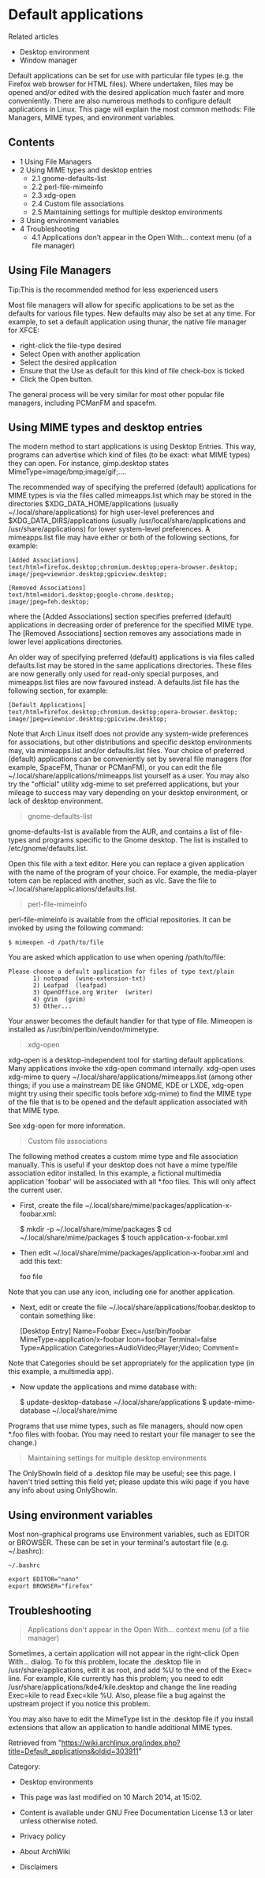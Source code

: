 Default applications
====================

Related articles

-   Desktop environment
-   Window manager

Default applications can be set for use with particular file types (e.g.
the Firefox web browser for HTML files). Where undertaken, files may be
opened and/or edited with the desired application much faster and more
conveniently. There are also numerous methods to configure default
applications in Linux. This page will explain the most common methods:
File Managers, MIME types, and environment variables.

Contents
--------

-   1 Using File Managers
-   2 Using MIME types and desktop entries
    -   2.1 gnome-defaults-list
    -   2.2 perl-file-mimeinfo
    -   2.3 xdg-open
    -   2.4 Custom file associations
    -   2.5 Maintaining settings for multiple desktop environments
-   3 Using environment variables
-   4 Troubleshooting
    -   4.1 Applications don't appear in the Open With... context menu
        (of a file manager)

Using File Managers
-------------------

Tip:This is the recommended method for less experienced users

Most file managers will allow for specific applications to be set as the
defaults for various file types. New defaults may also be set at any
time. For example, to set a default application using thunar, the native
file manager for XFCE:

-   right-click the file-type desired
-   Select Open with another application
-   Select the desired application
-   Ensure that the Use as default for this kind of file check-box is
    ticked
-   Click the Open button.

The general process will be very similar for most other popular file
managers, including PCManFM and spacefm.

Using MIME types and desktop entries
------------------------------------

The modern method to start applications is using Desktop Entries. This
way, programs can advertise which kind of files (to be exact: what MIME
types) they can open. For instance, gimp.desktop states
MimeType=image/bmp;image/gif;....

The recommended way of specifying the preferred (default) applications
for MIME types is via the files called mimeapps.list which may be stored
in the directories
$XDG_DATA_HOME/applications (usually ~/.local/share/applications) for
high user-level preferences and
$XDG_DATA_DIRS/applications (usually /usr/local/share/applications and /usr/share/applications)
for lower system-level preferences. A mimeapps.list file may have either
or both of the following sections, for example:

    [Added Associations]
    text/html=firefox.desktop;chromium.desktop;opera-browser.desktop;
    image/jpeg=viewnior.desktop;gpicview.desktop;

    [Removed Associations]
    text/html=midori.desktop;google-chrome.desktop;
    image/jpeg=feh.desktop;

where the [Added Associations] section specifies preferred (default)
applications in decreasing order of preference for the specified MIME
type. The [Removed Associations] section removes any associations made
in lower level applications directories.

An older way of specifying preferred (default) applications is via files
called defaults.list may be stored in the same applications directories.
These files are now generally only used for read-only special purposes,
and mimeapps.list files are now favoured instead. A defaults.list file
has the following section, for example:

    [Default Applications]
    text/html=firefox.desktop;chromium.desktop;opera-browser.desktop;
    image/jpeg=viewnior.desktop;gpicview.desktop;

Note that Arch Linux itself does not provide any system-wide preferences
for associations, but other distributions and specific desktop
environments may, via mimeapps.list and/or defaults.list files. Your
choice of preferred (default) applications can be conveniently set by
several file managers (for example, SpaceFM, Thunar or PCManFM), or you
can edit the file ~/.local/share/applications/mimeapps.list yourself as
a user. You may also try the "official" utility xdg-mime to set
preferred applications, but your mileage to success may vary depending
on your desktop environment, or lack of desktop environment.

> gnome-defaults-list

gnome-defaults-list is available from the AUR, and contains a list of
file-types and programs specific to the Gnome desktop. The list is
installed to /etc/gnome/defaults.list.

Open this file with a text editor. Here you can replace a given
application with the name of the program of your choice. For example,
the media-player totem can be replaced with another, such as vlc. Save
the file to ~/.local/share/applications/defaults.list.

> perl-file-mimeinfo

perl-file-mimeinfo is available from the official repositories. It can
be invoked by using the following command:

    $ mimeopen -d /path/to/file

You are asked which application to use when opening /path/to/file:

    Please choose a default application for files of type text/plain
           1) notepad  (wine-extension-txt)
           2) Leafpad  (leafpad)
           3) OpenOffice.org Writer  (writer)
           4) gVim  (gvim)
           5) Other...

Your answer becomes the default handler for that type of file. Mimeopen
is installed as /usr/bin/perlbin/vendor/mimetype.

> xdg-open

xdg-open is a desktop-independent tool for starting default
applications. Many applications invoke the xdg-open command internally.
xdg-open uses xdg-mime to query
~/.local/share/applications/mimeapps.list (among other things; if you
use a mainstream DE like GNOME, KDE or LXDE, xdg-open might try using
their specific tools before xdg-mime) to find the MIME type of the file
that is to be opened and the default application associated with that
MIME type.

See xdg-open for more information.

> Custom file associations

The following method creates a custom mime type and file association
manually. This is useful if your desktop does not have a mime type/file
association editor installed. In this example, a fictional multimedia
application 'foobar' will be associated with all *.foo files. This will
only affect the current user.

-   First, create the file
    ~/.local/share/mime/packages/application-x-foobar.xml:

    $ mkdir -p ~/.local/share/mime/packages
    $ cd ~/.local/share/mime/packages
    $ touch application-x-foobar.xml

-   Then edit ~/.local/share/mime/packages/application-x-foobar.xml and
    add this text:

    <?xml version="1.0" encoding="UTF-8"?>
    <mime-info xmlns="http://www.freedesktop.org/standards/shared-mime-info">
        <mime-type type="application/x-foobar">
            <comment>foo file</comment>
            <icon name="application-x-foobar"/>
            <glob-deleteall/>
            <glob pattern="*.foo"/>
        </mime-type>
    </mime-info>

Note that you can use any icon, including one for another application.

-   Next, edit or create the file
    ~/.local/share/applications/foobar.desktop to contain something
    like:

    [Desktop Entry]
    Name=Foobar
    Exec=/usr/bin/foobar
    MimeType=application/x-foobar
    Icon=foobar
    Terminal=false
    Type=Application
    Categories=AudioVideo;Player;Video;
    Comment=

Note that Categories should be set appropriately for the application
type (in this example, a multimedia app).

-   Now update the applications and mime database with:

    $ update-desktop-database ~/.local/share/applications
    $ update-mime-database    ~/.local/share/mime

Programs that use mime types, such as file managers, should now open
*.foo files with foobar. (You may need to restart your file manager to
see the change.)

> Maintaining settings for multiple desktop environments

The OnlyShowIn field of a .desktop file may be useful; see this page. I
haven't tried setting this field yet; please update this wiki page if
you have any info about using OnlyShowIn.

Using environment variables
---------------------------

Most non-graphical programs use Environment variables, such as EDITOR or
BROWSER. These can be set in your terminal's autostart file (e.g.
~/.bashrc):

    ~/.bashrc

    export EDITOR="nano"
    export BROWSER="firefox"

Troubleshooting
---------------

> Applications don't appear in the Open With... context menu (of a file manager)

Sometimes, a certain application will not appear in the right-click Open
With... dialog. To fix this problem, locate the .desktop file in
/usr/share/applications, edit it as root, and add %U to the end of the
Exec= line. For example, Kile currently has this problem; you need to
edit /usr/share/applications/kde4/kile.desktop and change the line
reading Exec=kile to read Exec=kile %U. Also, please file a bug against
the upstream project if you notice this problem.

You may also have to edit the MimeType list in the .desktop file if you
install extensions that allow an application to handle additional MIME
types.

Retrieved from
"https://wiki.archlinux.org/index.php?title=Default_applications&oldid=303911"

Category:

-   Desktop environments

-   This page was last modified on 10 March 2014, at 15:02.
-   Content is available under GNU Free Documentation License 1.3 or
    later unless otherwise noted.
-   Privacy policy
-   About ArchWiki
-   Disclaimers

